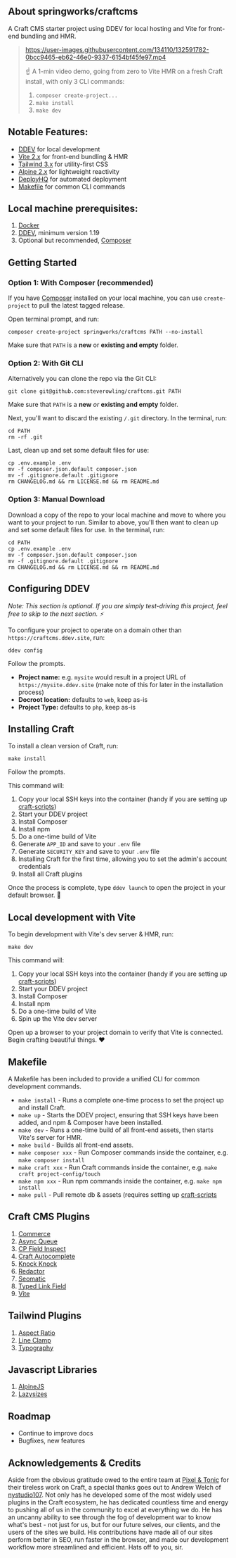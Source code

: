 ## About springworks/craftcms

A Craft CMS starter project using DDEV for local hosting and Vite for front-end bundling and HMR.

> https://user-images.githubusercontent.com/134110/132591782-0bcc9465-eb62-46e0-9337-6154bf45fe97.mp4
> 
> ☝️ A 1-min video demo, going from zero to Vite HMR on a fresh Craft install, with only 3 CLI commands:  
> 1. `composer create-project...`
> 2. `make install`
> 3. `make dev`

## Notable Features:

- [DDEV](https://ddev.readthedocs.io/) for local development
- [Vite 2.x](https://vitejs.dev/) for front-end bundling & HMR
- [Tailwind 3.x](https://tailwindcss.com) for utility-first CSS
- [Alpine 2.x](https://alpinejs.dev/) for lightweight reactivity
- [DeployHQ](https://www.deployhq.com/) for automated deployment
- [Makefile](https://www.gnu.org/software/make/manual/make.html) for common CLI commands

## Local machine prerequisites:

1. [Docker](https://www.docker.com/)
2. [DDEV](https://ddev.readthedocs.io/), minimum version 1.19
3. Optional but recommended, [Composer](https://getcomposer.org/)

## Getting Started

### Option 1: With Composer (recommended)

If you have [Composer](https://getcomposer.org/) installed on your local machine,
you can use `create-project` to pull the latest tagged release.

Open terminal prompt, and run:

```shell
composer create-project springworks/craftcms PATH --no-install
```

Make sure that `PATH` is a **new** or **existing and empty** folder.

### Option 2: With Git CLI

Alternatively you can clone the repo via the Git CLI:

```shell
git clone git@github.com:steverowling/craftcms.git PATH
```

Make sure that `PATH` is a **new** _or_ **existing and empty** folder.

Next, you'll want to discard the existing `/.git` directory. In the terminal, run:

```shell
cd PATH
rm -rf .git
```

Last, clean up and set some default files for use:

```shell
cp .env.example .env
mv -f composer.json.default composer.json
mv -f .gitignore.default .gitignore
rm CHANGELOG.md && rm LICENSE.md && rm README.md
```

### Option 3: Manual Download

Download a copy of the repo to your local machine and move to where you want to your project to run. Similar to above, you'll then want to clean up and set some default files for use. In the terminal, run:

```shell
cd PATH
cp .env.example .env
mv -f composer.json.default composer.json
mv -f .gitignore.default .gitignore
rm CHANGELOG.md && rm LICENSE.md && rm README.md
```

## Configuring DDEV

_Note: This section is optional. If you are simply test-driving this project, feel free to skip to the next section. ⚡_

To configure your project to operate on a domain other than `https://craftcms.ddev.site`, run:

```shell
ddev config
```

Follow the prompts.

- **Project name:** e.g. `mysite` would result in a project URL of `https://mysite.ddev.site` (make note of this for later in the installation process)
- **Docroot location:** defaults to `web`, keep as-is
- **Project Type:** defaults to `php`, keep as-is

## Installing Craft

To install a clean version of Craft, run:

```shell
make install
```

Follow the prompts.

This command will:

1. Copy your local SSH keys into the container (handy if you are setting up [craft-scripts](https://github.com/nystudio107/craft-scripts/))
2. Start your DDEV project
3. Install Composer
4. Install npm
5. Do a one-time build of Vite
6. Generate `APP_ID` and save to your `.env` file
7. Generate `SECURITY_KEY` and save to your `.env` file
8. Installing Craft for the first time, allowing you to set the admin's account credentials
9. Install all Craft plugins

Once the process is complete, type `ddev launch` to open the project in your default browser. 🚀

## Local development with Vite

To begin development with Vite's dev server & HMR, run:

```shell
make dev
```

This command will:

1. Copy your local SSH keys into the container (handy if you are setting up [craft-scripts](https://github.com/nystudio107/craft-scripts/))
2. Start your DDEV project
3. Install Composer
4. Install npm
5. Do a one-time build of Vite
6. Spin up the Vite dev server

Open up a browser to your project domain to verify that Vite is connected. Begin crafting beautiful things. ❤️

## Makefile

A Makefile has been included to provide a unified CLI for common development commands.

- `make install` - Runs a complete one-time process to set the project up and install Craft.
- `make up` - Starts the DDEV project, ensuring that SSH keys have been added, and npm & Composer have been installed.
- `make dev` - Runs a one-time build of all front-end assets, then starts Vite's server for HMR.
- `make build` - Builds all front-end assets.
- `make composer xxx` - Run Composer commands inside the container, e.g. `make composer install`
- `make craft xxx` - Run Craft commands inside the container, e.g. `make craft project-config/touch`
- `make npm xxx` - Run npm commands inside the container, e.g. `make npm install`
- `make pull` - Pull remote db & assets (requires setting up [craft-scripts](https://github.com/nystudio107/craft-scripts/)

## Craft CMS Plugins

1. [Commerce](https://plugins.craftcms.com/commerce)
2. [Async Queue](https://plugins.craftcms.com/async-queue)
3. [CP Field Inspect](https://plugins.craftcms.com/cp-field-inspect)
4. [Craft Autocomplete](https://github.com/nystudio107/craft-autocomplete)
5. [Knock Knock](https://plugins.craftcms.com/knock-knock)
6. [Redactor](https://plugins.craftcms.com/redactor)
7. [Seomatic](https://nystudio107.com/docs/seomatic/)
8. [Typed Link Field](https://plugins.craftcms.com/typedlinkfield)
9. [Vite](https://github.com/nystudio107/craft-vite)

## Tailwind Plugins

1. [Aspect Ratio](https://github.com/tailwindlabs/tailwindcss-aspect-ratio)
1. [Line Clamp](https://github.com/tailwindlabs/tailwindcss-line-clamp)
1. [Typography](https://github.com/tailwindlabs/tailwindcss-typography)

## Javascript Libraries

1. [AlpineJS](https://alpinejs.dev/)
1. [Lazysizes](https://afarkas.github.io/lazysizes/)

## Roadmap

- Continue to improve docs
- Bugfixes, new features

## Acknowledgements & Credits

Aside from the obvious gratitude owed to the entire team at [Pixel & Tonic](https://pixelandtonic.com/) for their tireless work on Craft, a special thanks goes out to Andrew Welch of [nystudio107](https://nystudio107.com/). Not only has he developed some of the most widely used plugins in the Craft ecosystem, he has dedicated countless time and energy to pushing all of us in the community to excel at everything we do. He has an uncanny ability to see through the fog of development war to know what's best - not just for us, but for our future selves, our clients, and the users of the sites we build. His contributions have made all of our sites perform better in SEO, run faster in the browser, and made our development workflow more streamlined and efficient. Hats off to you, sir. 
